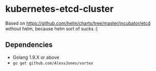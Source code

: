 # kubernetes-etcd-cluster

Based on https://github.com/helm/charts/tree/master/incubator/etcd without helm, because helm sort of sucks :)


## Dependencies

- Golang 1.9.X or above  
- `go get github.com/AlexsJones/vortex`
